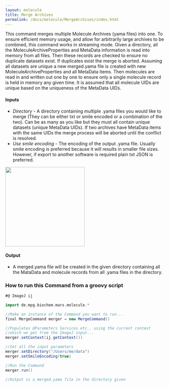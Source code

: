 ```yaml
---
layout: molecule
title: Merge Archives
permalink: /docs/molecule/MergeArchives/index.html
---
```

This command merges multiple Molecule Archives (yama files) into one. To ensure efficient memory usage, and allow for arbitrarily large archives to be combined, this command works in streaming mode. Given a directory, all the MoleculeArchiveProperties and MetaData information is read into memory from all files. Then these records are checked to ensure no duplicate datasets exist. If duplicates exist the merge is aborted. Assuming all datasets are unique a new merged.yama file is created with new MoleculeArchiveProperties and all MetaData items. Then molecules are read in and written out one by one to ensure only a single molecule record is held in memory any given time. It is assumed that all molecule UIDs are unique based on the uniqueness of the MetaData UIDs.

#### Inputs

* *Directory* - A directory containing multiple .yama files you would like to merge (They can be either txt or smile encoded or a combination of the two). Can be as many as you like but they must all contain unique datasets (unique MetaData UIDs). If two archives have MetaData items with the same UIDs the merge process will be aborted until the conflict is resolved.
* *Use smile encoding* - The encoding of the output .yama file. Usually smile encoding is preferred because it will results in smaller file sizes. However, if export to another software is required plain txt JSON is preferred.

<img align='center' src='{{site.baseurl}}/docs/molecule/img/merge.png' width='250' />

#### Output

* A merged.yama file will be created in the given directory containing all the MataData and molecule records from all .yama files in the directory.

### How to run this Command from a groovy script

```groovy
#@ ImageJ ij

import de.mpg.biochem.mars.molecule.*

//Make an instance of the Command you want to run...
final MergeCommand merger = new MergeCommand()

//Populates @Parameters Services etc.. using the current context
//which we get from the ImageJ input...
merger.setContext(ij.getContext())

//Set all the input parameters
merger.setDirectory("/Users/me/data")
merger.setSmileEncoding(true)

//Run the Command
merger.run()

//Output is a merged.yama file in the directory given
```
